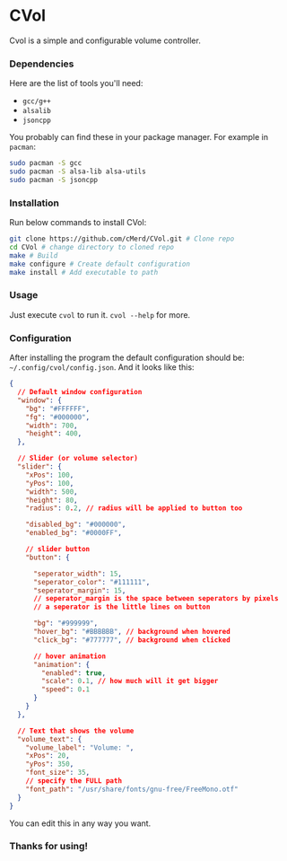# CVol
Cvol is a simple and configurable volume controller.

### Dependencies
Here are the list of tools you'll need:

 - `gcc/g++`
 - `alsalib`
 - `jsoncpp`

You probably can find these in your package manager.
For example in `pacman`:
```bash
sudo pacman -S gcc
sudo pacman -S alsa-lib alsa-utils
sudo pacman -S jsoncpp
```

### Installation 
Run below commands to install CVol:
```bash
git clone https://github.com/cMerd/CVol.git # Clone repo
cd CVol # change directory to cloned repo
make # Build 
make configure # Create default configuration
make install # Add executable to path
```

### Usage
Just execute `cvol` to run it.
`cvol --help` for more.

### Configuration
After installing the program the default configuration should be: `~/.config/cvol/config.json`.
And it looks like this:
```json
{
  // Default window configuration
  "window": {
    "bg": "#FFFFFF",
    "fg": "#000000",
    "width": 700,
    "height": 400,
  },

  // Slider (or volume selector)
  "slider": {
    "xPos": 100,
    "yPos": 100,
    "width": 500,
    "height": 80,
    "radius": 0.2, // radius will be applied to button too

    "disabled_bg": "#000000",
    "enabled_bg": "#0000FF",

    // slider button
    "button": {

      "seperator_width": 15,
      "seperator_color": "#111111",
      "seperator_margin": 15,
      // seperator_margin is the space between seperators by pixels
      // a seperator is the little lines on button

      "bg": "#999999",
      "hover_bg": "#BBBBBB", // background when hovered
      "click_bg": "#777777", // background when clicked

      // hover animation
      "animation": {
        "enabled": true,
        "scale": 0.1, // how much will it get bigger
        "speed": 0.1
      }
    }
  },

  // Text that shows the volume
  "volume_text": {
    "volume_label": "Volume: ",
    "xPos": 20,
    "yPos": 350,
    "font_size": 35,
    // specify the FULL path
    "font_path": "/usr/share/fonts/gnu-free/FreeMono.otf"
  }
}
```

You can edit this in any way you want.

### Thanks for using!

